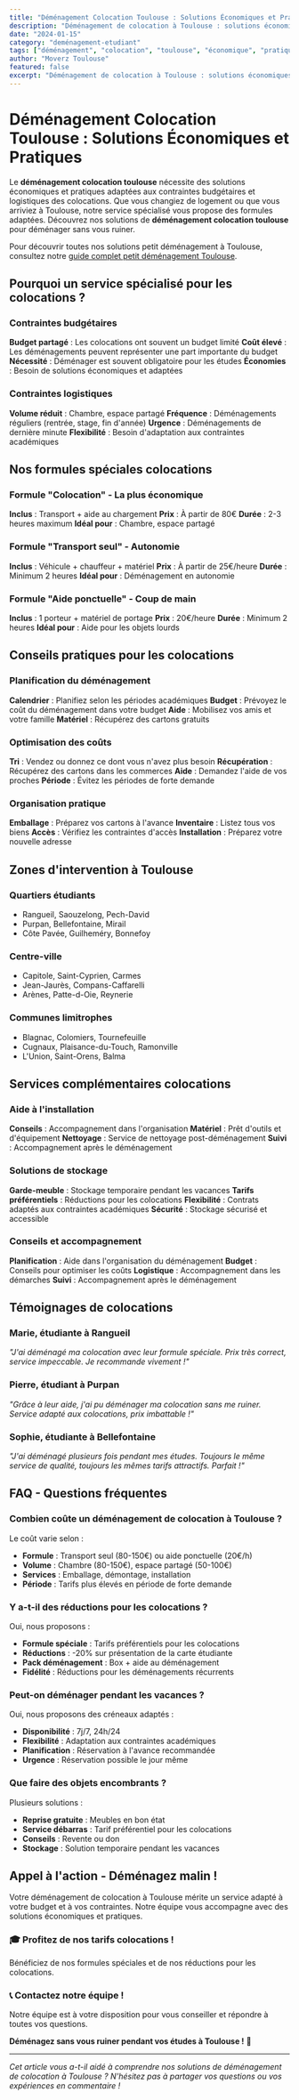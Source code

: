```yaml
---
title: "Déménagement Colocation Toulouse : Solutions Économiques et Pratiques"
description: "Déménagement de colocation à Toulouse : solutions économiques et pratiques. Formules adaptées, tarifs attractifs, service sur mesure. Devis gratuit."
date: "2024-01-15"
category: "deménagement-etudiant"
tags: ["déménagement", "colocation", "toulouse", "économique", "pratique"]
author: "Moverz Toulouse"
featured: false
excerpt: "Déménagement de colocation à Toulouse : solutions économiques et pratiques. Formules adaptées, tarifs attractifs, service sur mesure."
---
```


# Déménagement Colocation Toulouse : Solutions Économiques et Pratiques

Le **déménagement colocation toulouse** nécessite des solutions économiques et pratiques adaptées aux contraintes budgétaires et logistiques des colocations. Que vous changiez de logement ou que vous arriviez à Toulouse, notre service spécialisé vous propose des formules adaptées. Découvrez nos solutions de **déménagement colocation toulouse** pour déménager sans vous ruiner.

Pour découvrir toutes nos solutions petit déménagement à Toulouse, consultez notre [guide complet petit déménagement Toulouse](/blog/petit-demenagement-toulouse).

## Pourquoi un service spécialisé pour les colocations ?

### Contraintes budgétaires

**Budget partagé** : Les colocations ont souvent un budget limité
**Coût élevé** : Les déménagements peuvent représenter une part importante du budget
**Nécessité** : Déménager est souvent obligatoire pour les études
**Économies** : Besoin de solutions économiques et adaptées

### Contraintes logistiques

**Volume réduit** : Chambre, espace partagé
**Fréquence** : Déménagements réguliers (rentrée, stage, fin d'année)
**Urgence** : Déménagements de dernière minute
**Flexibilité** : Besoin d'adaptation aux contraintes académiques

## Nos formules spéciales colocations

### Formule "Colocation" - La plus économique

**Inclus** : Transport + aide au chargement
**Prix** : À partir de 80€
**Durée** : 2-3 heures maximum
**Idéal pour** : Chambre, espace partagé

### Formule "Transport seul" - Autonomie

**Inclus** : Véhicule + chauffeur + matériel
**Prix** : À partir de 25€/heure
**Durée** : Minimum 2 heures
**Idéal pour** : Déménagement en autonomie

### Formule "Aide ponctuelle" - Coup de main

**Inclus** : 1 porteur + matériel de portage
**Prix** : 20€/heure
**Durée** : Minimum 2 heures
**Idéal pour** : Aide pour les objets lourds

## Conseils pratiques pour les colocations

### Planification du déménagement

**Calendrier** : Planifiez selon les périodes académiques
**Budget** : Prévoyez le coût du déménagement dans votre budget
**Aide** : Mobilisez vos amis et votre famille
**Matériel** : Récupérez des cartons gratuits

### Optimisation des coûts

**Tri** : Vendez ou donnez ce dont vous n'avez plus besoin
**Récupération** : Récupérez des cartons dans les commerces
**Aide** : Demandez l'aide de vos proches
**Période** : Évitez les périodes de forte demande

### Organisation pratique

**Emballage** : Préparez vos cartons à l'avance
**Inventaire** : Listez tous vos biens
**Accès** : Vérifiez les contraintes d'accès
**Installation** : Préparez votre nouvelle adresse

## Zones d'intervention à Toulouse

### Quartiers étudiants
- Rangueil, Saouzelong, Pech-David
- Purpan, Bellefontaine, Mirail
- Côte Pavée, Guilheméry, Bonnefoy

### Centre-ville
- Capitole, Saint-Cyprien, Carmes
- Jean-Jaurès, Compans-Caffarelli
- Arènes, Patte-d-Oie, Reynerie

### Communes limitrophes
- Blagnac, Colomiers, Tournefeuille
- Cugnaux, Plaisance-du-Touch, Ramonville
- L'Union, Saint-Orens, Balma

## Services complémentaires colocations

### Aide à l'installation

**Conseils** : Accompagnement dans l'organisation
**Matériel** : Prêt d'outils et d'équipement
**Nettoyage** : Service de nettoyage post-déménagement
**Suivi** : Accompagnement après le déménagement

### Solutions de stockage

**Garde-meuble** : Stockage temporaire pendant les vacances
**Tarifs préférentiels** : Réductions pour les colocations
**Flexibilité** : Contrats adaptés aux contraintes académiques
**Sécurité** : Stockage sécurisé et accessible

### Conseils et accompagnement

**Planification** : Aide dans l'organisation du déménagement
**Budget** : Conseils pour optimiser les coûts
**Logistique** : Accompagnement dans les démarches
**Suivi** : Accompagnement après le déménagement

## Témoignages de colocations

### Marie, étudiante à Rangueil
*"J'ai déménagé ma colocation avec leur formule spéciale. Prix très correct, service impeccable. Je recommande vivement !"*

### Pierre, étudiant à Purpan
*"Grâce à leur aide, j'ai pu déménager ma colocation sans me ruiner. Service adapté aux colocations, prix imbattable !"*

### Sophie, étudiante à Bellefontaine
*"J'ai déménagé plusieurs fois pendant mes études. Toujours le même service de qualité, toujours les mêmes tarifs attractifs. Parfait !"*

## FAQ - Questions fréquentes

### Combien coûte un déménagement de colocation à Toulouse ?

Le coût varie selon :
- **Formule** : Transport seul (80-150€) ou aide ponctuelle (20€/h)
- **Volume** : Chambre (80-150€), espace partagé (50-100€)
- **Services** : Emballage, démontage, installation
- **Période** : Tarifs plus élevés en période de forte demande

### Y a-t-il des réductions pour les colocations ?

Oui, nous proposons :
- **Formule spéciale** : Tarifs préférentiels pour les colocations
- **Réductions** : -20% sur présentation de la carte étudiante
- **Pack déménagement** : Box + aide au déménagement
- **Fidélité** : Réductions pour les déménagements récurrents

### Peut-on déménager pendant les vacances ?

Oui, nous proposons des créneaux adaptés :
- **Disponibilité** : 7j/7, 24h/24
- **Flexibilité** : Adaptation aux contraintes académiques
- **Planification** : Réservation à l'avance recommandée
- **Urgence** : Réservation possible le jour même

### Que faire des objets encombrants ?

Plusieurs solutions :
- **Reprise gratuite** : Meubles en bon état
- **Service débarras** : Tarif préférentiel pour les colocations
- **Conseils** : Revente ou don
- **Stockage** : Solution temporaire pendant les vacances

## Appel à l'action - Déménagez malin !

Votre déménagement de colocation à Toulouse mérite un service adapté à votre budget et à vos contraintes. Notre équipe vous accompagne avec des solutions économiques et pratiques.

### 🎓 **Profitez de nos tarifs colocations !**

Bénéficiez de nos formules spéciales et de nos réductions pour les colocations.

### 📞 **Contactez notre équipe !**

Notre équipe est à votre disposition pour vous conseiller et répondre à toutes vos questions.

**Déménagez sans vous ruiner pendant vos études à Toulouse !** 🚚

---

*Cet article vous a-t-il aidé à comprendre nos solutions de déménagement de colocation à Toulouse ? N'hésitez pas à partager vos questions ou vos expériences en commentaire !*

